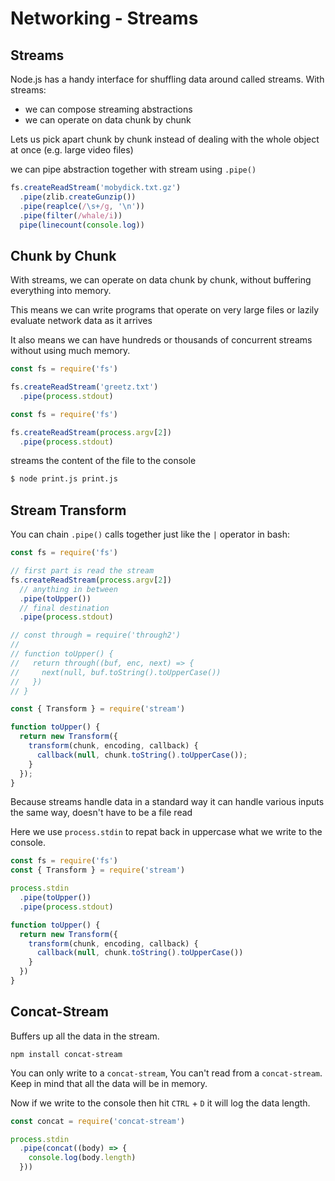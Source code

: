 # Networking - Streams


## Streams
Node.js has a handy interface for shuffling data around called streams. With streams:
- we can compose streaming abstractions
- we can operate on data chunk by chunk

Lets us pick apart chunk by chunk instead of dealing with the whole object at once (e.g. large video files)

we can pipe abstraction together with stream using `.pipe()`
```js
fs.createReadStream('mobydick.txt.gz')
  .pipe(zlib.createGunzip())
  .pipe(reaplce(/\s+/g, '\n'))
  .pipe(filter(/whale/i))
  pipe(linecount(console.log))
```

## Chunk by Chunk
With streams, we can operate on data chunk by chunk, without buffering everything into memory.

This means we can write programs that operate on very large files or lazily evaluate network data as it arrives

It also means we can have hundreds or thousands of concurrent streams without using much memory.

```js
const fs = require('fs')

fs.createReadStream('greetz.txt')
  .pipe(process.stdout)
```

```js
const fs = require('fs')

fs.createReadStream(process.argv[2])
  .pipe(process.stdout)
```
streams the content of the file to the console
```sh
$ node print.js print.js
```

## Stream Transform

You can chain `.pipe()` calls together just like the `|` operator in bash:

```js
const fs = require('fs')

// first part is read the stream
fs.createReadStream(process.argv[2])
  // anything in between
  .pipe(toUpper())
  // final destination
  .pipe(process.stdout)
```

```js
// const through = require('through2')
// 
// function toUpper() {
//   return through((buf, enc, next) => {
//     next(null, buf.toString().toUpperCase())
//   })
// }

const { Transform } = require('stream')

function toUpper() {
  return new Transform({
    transform(chunk, encoding, callback) {
      callback(null, chunk.toString().toUpperCase());
    }
  });
}
```

Because streams handle data in a standard way it can handle various inputs the same way, doesn't have to be a file read

Here we use `process.stdin` to repat back in uppercase what we write to the console.

```js
const fs = require('fs')
const { Transform } = require('stream')

process.stdin
  .pipe(toUpper())
  .pipe(process.stdout)

function toUpper() {
  return new Transform({
    transform(chunk, encoding, callback) {
      callback(null, chunk.toString().toUpperCase())
    }
  })
}
```

## Concat-Stream
Buffers up all the data in the stream.
```
npm install concat-stream
```

You can only write to a `concat-stream`, You can't read from a `concat-stream`. Keep in mind that all the data will be in memory.

Now if we write to the console then hit `CTRL` + `D` it will log the data length.
```js
const concat = require('concat-stream')

process.stdin
  .pipe(concat((body) => {
    console.log(body.length)
  }))
```

